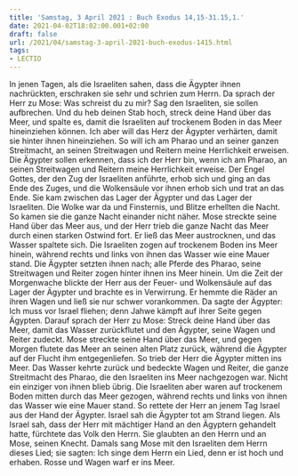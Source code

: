 ```yaml
---
title: 'Samstag, 3 April 2021 : Buch Exodus 14,15-31.15,1.'
date: 2021-04-02T18:02:00.001+02:00
draft: false
url: /2021/04/samstag-3-april-2021-buch-exodus-1415.html
tags: 
- LECTIO
---
```


In jenen Tagen, als die Israeliten sahen, dass die Ägypter ihnen nachrückten, erschraken sie sehr und schrien zum Herrn. Da sprach der Herr zu Mose: Was schreist du zu mir? Sag den Israeliten, sie sollen aufbrechen. Und du heb deinen Stab hoch, streck deine Hand über das Meer, und spalte es, damit die Israeliten auf trockenem Boden in das Meer hineinziehen können. Ich aber will das Herz der Ägypter verhärten, damit sie hinter ihnen hineinziehen. So will ich am Pharao und an seiner ganzen Streitmacht, an seinen Streitwagen und Reitern meine Herrlichkeit erweisen. Die Ägypter sollen erkennen, dass ich der Herr bin, wenn ich am Pharao, an seinen Streitwagen und Reitern meine Herrlichkeit erweise. Der Engel Gottes, der den Zug der Israeliten anführte, erhob sich und ging an das Ende des Zuges, und die Wolkensäule vor ihnen erhob sich und trat an das Ende. Sie kam zwischen das Lager der Ägypter und das Lager der Israeliten. Die Wolke war da und Finsternis, und Blitze erhellten die Nacht. So kamen sie die ganze Nacht einander nicht näher. Mose streckte seine Hand über das Meer aus, und der Herr trieb die ganze Nacht das Meer durch einen starken Ostwind fort. Er ließ das Meer austrocknen, und das Wasser spaltete sich. Die Israeliten zogen auf trockenem Boden ins Meer hinein, während rechts und links von ihnen das Wasser wie eine Mauer stand. Die Ägypter setzten ihnen nach; alle Pferde des Pharao, seine Streitwagen und Reiter zogen hinter ihnen ins Meer hinein. Um die Zeit der Morgenwache blickte der Herr aus der Feuer- und Wolkensäule auf das Lager der Ägypter und brachte es in Verwirrung. Er hemmte die Räder an ihren Wagen und ließ sie nur schwer vorankommen. Da sagte der Ägypter: Ich muss vor Israel fliehen; denn Jahwe kämpft auf ihrer Seite gegen Ägypten. Darauf sprach der Herr zu Mose: Streck deine Hand über das Meer, damit das Wasser zurückflutet und den Ägypter, seine Wagen und Reiter zudeckt. Mose streckte seine Hand über das Meer, und gegen Morgen flutete das Meer an seinen alten Platz zurück, während die Ägypter auf der Flucht ihm entgegenliefen. So trieb der Herr die Ägypter mitten ins Meer. Das Wasser kehrte zurück und bedeckte Wagen und Reiter, die ganze Streitmacht des Pharao, die den Israeliten ins Meer nachgezogen war. Nicht ein einziger von ihnen blieb übrig. Die Israeliten aber waren auf trockenem Boden mitten durch das Meer gezogen, während rechts und links von ihnen das Wasser wie eine Mauer stand. So rettete der Herr an jenem Tag Israel aus der Hand der Ägypter. Israel sah die Ägypter tot am Strand liegen. Als Israel sah, dass der Herr mit mächtiger Hand an den Ägyptern gehandelt hatte, fürchtete das Volk den Herrn. Sie glaubten an den Herrn und an Mose, seinen Knecht. Damals sang Mose mit den Israeliten dem Herrn dieses Lied; sie sagten: Ich singe dem Herrn ein Lied, denn er ist hoch und erhaben. Rosse und Wagen warf er ins Meer.